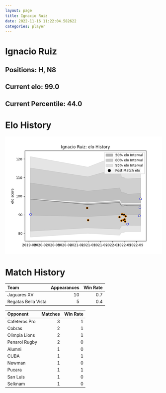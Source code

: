 ```yaml
---  
layout: page  
title: Ignacio Ruiz  
date: 2022-11-16 11:22:04.582622  
categories: player  
---
```

# Ignacio Ruiz

## Positions: H, N8

## Current elo: 99.0

## Current Percentile: 44.0

# Elo History


![elo history](history_IgnacioRuiz.png)
# Match History


| Team                |   Appearances |   Win Rate |
|:--------------------|--------------:|-----------:|
| Jaguares XV         |            10 |        0.7 |
| Regatas Bella Vista |             5 |        0.4 |

| Opponent      |   Matches |   Win Rate |
|:--------------|----------:|-----------:|
| Cafeteros Pro |         3 |          1 |
| Cobras        |         2 |          1 |
| Olimpia Lions |         2 |          1 |
| Penarol Rugby |         2 |          0 |
| Alumni        |         1 |          0 |
| CUBA          |         1 |          1 |
| Newman        |         1 |          0 |
| Pucara        |         1 |          1 |
| San Luis      |         1 |          0 |
| Selknam       |         1 |          0 |